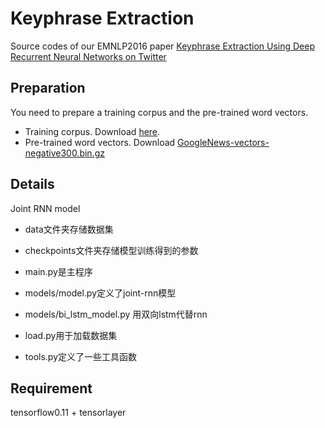 # Keyphrase Extraction
Source codes of our EMNLP2016 paper [Keyphrase Extraction Using Deep Recurrent Neural Networks on Twitter](http://jkx.fudan.edu.cn/~qzhang/paper/keyphrase.emnlp2016.pdf)

## Preparation
You need to prepare a training corpus and the pre-trained word vectors.
* Training corpus. Download [here]().
* Pre-trained word vectors. Download [GoogleNews-vectors-negative300.bin.gz](https://code.google.com/archive/p/word2vec/)


## Details
Joint RNN model

* data文件夹存储数据集

* checkpoints文件夹存储模型训练得到的参数

* main.py是主程序

* models/model.py定义了joint-rnn模型

* models/bi_lstm_model.py 用双向lstm代替rnn

* load.py用于加载数据集

* tools.py定义了一些工具函数

## Requirement
tensorflow0.11 + tensorlayer


